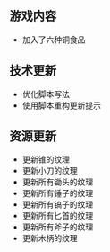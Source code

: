 ## 游戏内容

- 加入了六种铜食品

## 技术更新

- 优化脚本写法
- 使用脚本重构更新提示

## 资源更新

- 更新锥的纹理
- 更新小刀的纹理
- 更新所有锄头的纹理
- 更新所有锤子的纹理
- 更新所有镐子的纹理
- 更新所有匕首的纹理
- 更新所有斧子的纹理
- 更新木柄的纹理
